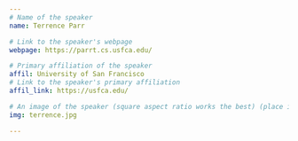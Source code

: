 ```yaml
---
# Name of the speaker
name: Terrence Parr

# Link to the speaker's webpage
webpage: https://parrt.cs.usfca.edu/

# Primary affiliation of the speaker
affil: University of San Francisco
# Link to the speaker's primary affiliation
affil_link: https://usfca.edu/

# An image of the speaker (square aspect ratio works the best) (place in the `assets/img/speakers` directory)
img: terrence.jpg

---
```


<!-- Whatever you write below will show up as the speaker's bio -->

